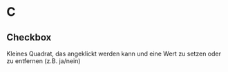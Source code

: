 # C

## Checkbox

Kleines Quadrat, das angeklickt werden kann und eine Wert zu setzen oder zu entfernen \(z.B. ja/nein\)

